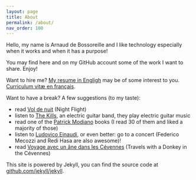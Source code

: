 ```yaml
---
layout: page
title: About
permalink: /about/
nav_order: 100
---
```


Hello, my name is Arnaud de Bossoreille and I like technology especially when it works and when it
has a purpose!

You may find here and on my GitHub account some of the work I want to share. Enjoy!

Want to hire me? [My resume in Engligh](/resume/en) may be of some interest to you. [Curriculum vitæ en français](/resume/fr).

Want to have a break? A few suggestions (to my taste):

* read [Vol de nuit](https://fr.wikipedia.org/wiki/Vol_de_nuit) (Night Flight)
* listen to [The Kills](https://thekills.tv/), an electric guitar band, they play electric guitar music
* read one of the [Patrick Modiano](https://fr.wikipedia.org/wiki/Patrick_Modiano) books (I read 30 of them and liked a majority of those)
* listen to [Ludovico Einaudi](https://en.wikipedia.org/wiki/Ludovico_Einaudi), or even better: go to a concert (Federico Mecozzi and Redi Hasa are also awesome)!
* read [Voyage avec un âne dans les Cévennes](https://fr.wikipedia.org/wiki/Voyage_avec_un_%C3%A2ne_dans_les_C%C3%A9vennes) (Travels with a Donkey in the Cévennes)

This site is powered by Jekyll, you can find the source code at
[github.com/jekyll/jekyll](https://github.com/jekyll/jekyll).

